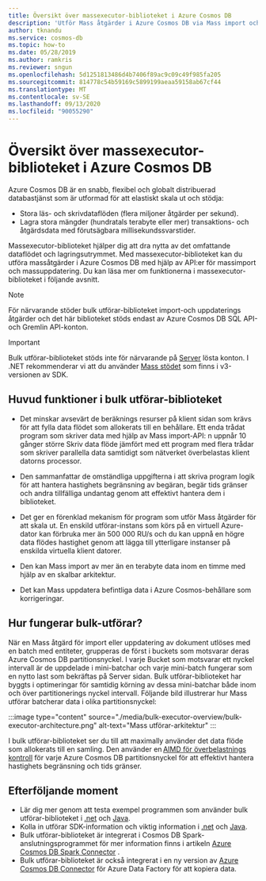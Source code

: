 ```yaml
---
title: Översikt över massexecutor-biblioteket i Azure Cosmos DB
description: 'Utför Mass åtgärder i Azure Cosmos DB via Mass import och Mass uppdaterings-API: er som erbjuds av bulk utförar-biblioteket.'
author: tknandu
ms.service: cosmos-db
ms.topic: how-to
ms.date: 05/28/2019
ms.author: ramkris
ms.reviewer: sngun
ms.openlocfilehash: 5d1251813486d4b7406f89ac9c09c49f985fa205
ms.sourcegitcommit: 814778c54b59169c5899199aeaa59158ab67cf44
ms.translationtype: MT
ms.contentlocale: sv-SE
ms.lasthandoff: 09/13/2020
ms.locfileid: "90055290"
---
```

# <a name="azure-cosmos-db-bulk-executor-library-overview"></a>Översikt över massexecutor-biblioteket i Azure Cosmos DB
 
Azure Cosmos DB är en snabb, flexibel och globalt distribuerad databastjänst som är utformad för att elastiskt skala ut och stödja: 

* Stora läs- och skrivdataflöden (flera miljoner åtgärder per sekund).  
* Lagra stora mängder (hundratals terabyte eller mer) transaktions- och åtgärdsdata med förutsägbara millisekundssvarstider.  

Massexecutor-biblioteket hjälper dig att dra nytta av det omfattande dataflödet och lagringsutrymmet. Med massexecutor-biblioteket kan du utföra massåtgärder i Azure Cosmos DB med hjälp av API:er för massimport och massuppdatering. Du kan läsa mer om funktionerna i massexecutor-biblioteket i följande avsnitt. 

> [!NOTE] 
> För närvarande stöder bulk utförar-biblioteket import-och uppdaterings åtgärder och det här biblioteket stöds endast av Azure Cosmos DB SQL API-och Gremlin API-konton.

> [!IMPORTANT]
> Bulk utförar-biblioteket stöds inte för närvarande på [Server](serverless.md) lösta konton. I .NET rekommenderar vi att du använder [Mass stödet](https://devblogs.microsoft.com/cosmosdb/introducing-bulk-support-in-the-net-sdk/) som finns i v3-versionen av SDK.
 
## <a name="key-features-of-the-bulk-executor-library"></a>Huvud funktioner i bulk utförar-biblioteket  
 
* Det minskar avsevärt de beräknings resurser på klient sidan som krävs för att fylla data flödet som allokerats till en behållare. Ett enda trådat program som skriver data med hjälp av Mass import-API: n uppnår 10 gånger större Skriv data flöde jämfört med ett program med flera trådar som skriver parallella data samtidigt som nätverket överbelastas klient datorns processor.  

* Den sammanfattar de omständliga uppgifterna i att skriva program logik för att hantera hastighets begränsning av begäran, begär tids gränser och andra tillfälliga undantag genom att effektivt hantera dem i biblioteket.  

* Det ger en förenklad mekanism för program som utför Mass åtgärder för att skala ut. En enskild utförar-instans som körs på en virtuell Azure-dator kan förbruka mer än 500 000 RU/s och du kan uppnå en högre data flödes hastighet genom att lägga till ytterligare instanser på enskilda virtuella klient datorer.  
 
* Den kan Mass import av mer än en terabyte data inom en timme med hjälp av en skalbar arkitektur.  

* Det kan Mass uppdatera befintliga data i Azure Cosmos-behållare som korrigeringar. 
 
## <a name="how-does-the-bulk-executor-operate"></a>Hur fungerar bulk-utförar? 

När en Mass åtgärd för import eller uppdatering av dokument utlöses med en batch med entiteter, grupperas de först i buckets som motsvarar deras Azure Cosmos DB partitionsnyckel. I varje Bucket som motsvarar ett nyckel intervall är de uppdelade i mini-batchar och varje mini-batch fungerar som en nytto last som bekräftas på Server sidan. Bulk utförar-biblioteket har byggts i optimeringar för samtidig körning av dessa mini-batchar både inom och över partitionerings nyckel intervall. Följande bild illustrerar hur Mass utförar batcherar data i olika partitionsnyckel:  

:::image type="content" source="./media/bulk-executor-overview/bulk-executor-architecture.png" alt-text="Mass utförar-arkitektur" :::

I bulk utförar-biblioteket ser du till att maximally använder det data flöde som allokerats till en samling. Den använder en [AIMD för överbelastnings kontroll](https://tools.ietf.org/html/rfc5681) för varje Azure Cosmos DB partitionsnyckel för att effektivt hantera hastighets begränsning och tids gränser. 

## <a name="next-steps"></a>Efterföljande moment 
  
* Lär dig mer genom att testa exempel programmen som använder bulk utförar-biblioteket i [.net](bulk-executor-dot-net.md) och [Java](bulk-executor-java.md).  
* Kolla in utförar SDK-information och viktig information i [.net](sql-api-sdk-bulk-executor-dot-net.md) och [Java](sql-api-sdk-bulk-executor-java.md).
* Bulk utförar-biblioteket är integrerat i Cosmos DB Spark-anslutningsprogrammet för mer information finns i artikeln [Azure Cosmos DB Spark Connector](spark-connector.md) .  
* Bulk utförar-biblioteket är också integrerat i en ny version av [Azure Cosmos DB Connector](../data-factory/connector-azure-cosmos-db.md) för Azure Data Factory för att kopiera data.

